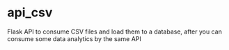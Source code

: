 # api_csv
Flask API to consume CSV files and load them to a database, after you can consume some data analytics by the same API
